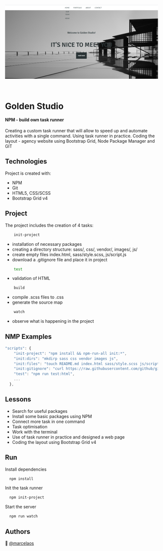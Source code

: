 
<p align="center">
<img src="goldenStudio.png" title="goldenStudio" alt="goldenStudio"></a>
</p>
<br>

  
# Golden Studio

#### NPM - build own task runner


Creating a custom task runner that will allow to speed up and automate activities with a single command.
Using task runner in practice. Coding the layout - agency website using Bootstrap Grid, Node Package Manager and GIT


## Technologies
Project is created with:
* NPM
* Git
* HTML5, CSS/SCSS
* Bootstrap Grid v4

## Project

The project includes the creation of 4 tasks:


```bash
    init-project
```
- installation of necessary packages
- creating a directory structure: sass/, css/, vendor/, images/, js/ 
- create empty files index.html, sass/style.scss, js/script.js
- download a .gitignore file and place it in project

```bash
    test
```
- validation of HTML

```bash
    build
```
- compile .scss files to .css
- generate the source map

```bash
    watch
```
- observe what is happening in the project

  
## NMP Examples

```javascript
"scripts": {
    "init-project": "npm install && npm-run-all init:*",
    "init:dirs": "mkdirp sass css vendor images js",
    "init:files": "touch README.md index.html sass/style.scss js/script.js",
    "init:gitignore": "curl https://raw.githubusercontent.com/github/gitignore/master/Node.gitignore -o .gitignore",
    "test": "npm run test:html",
    ...
  },
```

  
## Lessons

- Search for useful packages 
- Install some basic packages using NPM
- Connect more task in one command
- Task optimisation
- Work with the terminal
- Use of task runner in practice and designed a web page 
- Coding the layout using Bootstrap Grid v4


  
## Run 

Install dependencies

```bash
  npm install
```

Init the task runner

```bash
  npm init-project
```

Start the server

```bash
  npm run watch
```

  
## Authors

:woman: [@marcelaos](https://github.com/marcela-os)
  